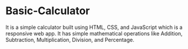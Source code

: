 # Basic-Calculator
It is a simple calculator built using HTML, CSS, and JavaScript which is a responsive web app. It has simple mathematical operations like Addition, Subtraction, Multiplication, Division, and Percentage. 
